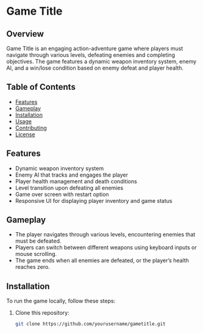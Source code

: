 # Game Title

## Overview

Game Title is an engaging action-adventure game where players must navigate through various levels, defeating enemies and completing objectives. The game features a dynamic weapon inventory system, enemy AI, and a win/lose condition based on enemy defeat and player health.

## Table of Contents
- [Features](#features)
- [Gameplay](#gameplay)
- [Installation](#installation)
- [Usage](#usage)
- [Contributing](#contributing)
- [License](#license)

## Features
- Dynamic weapon inventory system
- Enemy AI that tracks and engages the player
- Player health management and death conditions
- Level transition upon defeating all enemies
- Game over screen with restart option
- Responsive UI for displaying player inventory and game status

## Gameplay

- The player navigates through various levels, encountering enemies that must be defeated.
- Players can switch between different weapons using keyboard inputs or mouse scrolling.
- The game ends when all enemies are defeated, or the player’s health reaches zero.

## Installation

To run the game locally, follow these steps:

1. Clone this repository:
   ```bash
   git clone https://github.com/yourusername/gametitle.git
